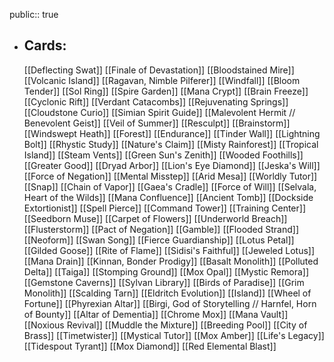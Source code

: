 public:: true
- ## Cards:
	[[Deflecting Swat]]
	[[Finale of Devastation]]
	[[Bloodstained Mire]]
	[[Volcanic Island]]
	[[Ragavan, Nimble Pilferer]]
	[[Windfall]]
	[[Bloom Tender]]
	[[Sol Ring]]
	[[Spire Garden]]
	[[Mana Crypt]]
	[[Brain Freeze]]
	[[Cyclonic Rift]]
	[[Verdant Catacombs]]
	[[Rejuvenating Springs]]
	[[Cloudstone Curio]]
	[[Simian Spirit Guide]]
	[[Malevolent Hermit // Benevolent Geist]]
	[[Veil of Summer]]
	[[Resculpt]]
	[[Brainstorm]]
	[[Windswept Heath]]
	[[Forest]]
	[[Endurance]]
	[[Tinder Wall]]
	[[Lightning Bolt]]
	[[Rhystic Study]]
	[[Nature's Claim]]
	[[Misty Rainforest]]
	[[Tropical Island]]
	[[Steam Vents]]
	[[Green Sun's Zenith]]
	[[Wooded Foothills]]
	[[Greater Good]]
	[[Dryad Arbor]]
	[[Lion's Eye Diamond]]
	[[Jeska's Will]]
	[[Force of Negation]]
	[[Mental Misstep]]
	[[Arid Mesa]]
	[[Worldly Tutor]]
	[[Snap]]
	[[Chain of Vapor]]
	[[Gaea's Cradle]]
	[[Force of Will]]
	[[Selvala, Heart of the Wilds]]
	[[Mana Confluence]]
	[[Ancient Tomb]]
	[[Dockside Extortionist]]
	[[Spell Pierce]]
	[[Command Tower]]
	[[Training Center]]
	[[Seedborn Muse]]
	[[Carpet of Flowers]]
	[[Underworld Breach]]
	[[Flusterstorm]]
	[[Pact of Negation]]
	[[Gamble]]
	[[Flooded Strand]]
	[[Neoform]]
	[[Swan Song]]
	[[Fierce Guardianship]]
	[[Lotus Petal]]
	[[Gilded Goose]]
	[[Rite of Flame]]
	[[Sidisi's Faithful]]
	[[Jeweled Lotus]]
	[[Mana Drain]]
	[[Kinnan, Bonder Prodigy]]
	[[Basalt Monolith]]
	[[Polluted Delta]]
	[[Taiga]]
	[[Stomping Ground]]
	[[Mox Opal]]
	[[Mystic Remora]]
	[[Gemstone Caverns]]
	[[Sylvan Library]]
	[[Birds of Paradise]]
	[[Grim Monolith]]
	[[Scalding Tarn]]
	[[Eldritch Evolution]]
	[[Island]]
	[[Wheel of Fortune]]
	[[Phyrexian Altar]]
	[[Birgi, God of Storytelling // Harnfel, Horn of Bounty]]
	[[Altar of Dementia]]
	[[Chrome Mox]]
	[[Mana Vault]]
	[[Noxious Revival]]
	[[Muddle the Mixture]]
	[[Breeding Pool]]
	[[City of Brass]]
	[[Timetwister]]
	[[Mystical Tutor]]
	[[Mox Amber]]
	[[Life's Legacy]]
	[[Tidespout Tyrant]]
	[[Mox Diamond]]
	[[Red Elemental Blast]]
